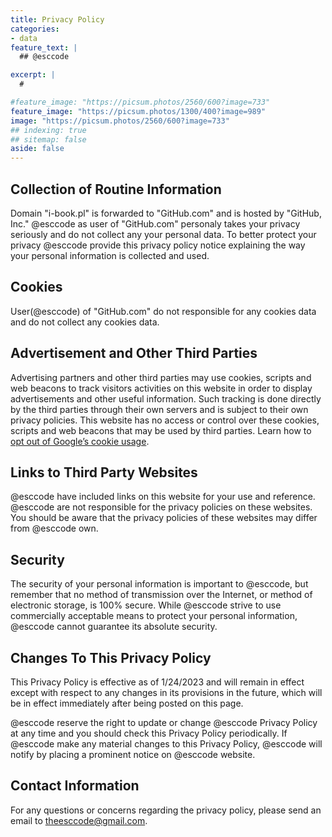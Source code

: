 ```yaml
---
title: Privacy Policy
categories:
- data
feature_text: |
  ## @esccode

excerpt: |
  # 

#feature_image: "https://picsum.photos/2560/600?image=733"
feature_image: "https://picsum.photos/1300/400?image=989"
image: "https://picsum.photos/2560/600?image=733"
## indexing: true
## sitemap: false
aside: false
---
```




## Collection of Routine Information

Domain "i-book.pl" is forwarded to "GitHub.com" and  is hosted by "GitHub, Inc."  @esccode as user of "GitHub.com" personaly takes your privacy seriously and do not collect any your personal data. To better protect your privacy @esccode provide this privacy policy notice explaining the way your personal information is collected and used.

## Cookies

User(@esccode) of "GitHub.com" do not responsible for any cookies data and do not collect any cookies data.

## Advertisement and Other Third Parties

Advertising partners and other third parties may use cookies, scripts and web beacons to track visitors activities on this website in order to display advertisements and other useful information. Such tracking is done directly by the third parties through their own servers and is subject to their own privacy policies. This website has no access or control over these cookies, scripts and web beacons that may be used by third parties. Learn how to [opt out of Google’s cookie usage](http://www.google.com/privacy_ads.html).


## Links to Third Party Websites

@esccode have included links on this website for your use and reference. @esccode are not responsible for the privacy policies on these websites. You should be aware that the privacy policies of these websites may differ from @esccode own.


## Security

The security of your personal information is important to @esccode, but remember that no method of transmission over the Internet, or method of electronic storage, is 100% secure. While @esccode strive to use commercially acceptable means to protect your personal information, @esccode cannot guarantee its absolute security.


## Changes To This Privacy Policy

This Privacy Policy is effective as of 1/24/2023 and will remain in effect except with respect to any changes in its provisions in the future, which will be in effect immediately after being posted on this page.

@esccode reserve the right to update or change @esccode Privacy Policy at any time and you should check this Privacy Policy periodically. If @esccode make any material changes to this Privacy Policy, @esccode will notify by placing a prominent notice on @esccode website.


## Contact Information

For any questions or concerns regarding the privacy policy, please send an email to theesccode@gmail.com.